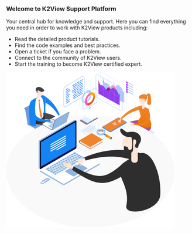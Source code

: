 ### Welcome to K2View Support Platform

Your central hub for knowledge and support. Here you can find everything you need in order to work with K2View products including:

* Read the detailed product tutorials.
* Find the code examples and best practices.
* Open a ticket if you face a problem.
* Connect to the community of K2View users.
* Start the training to become K2View certified expert.



![image](images/img7.png)